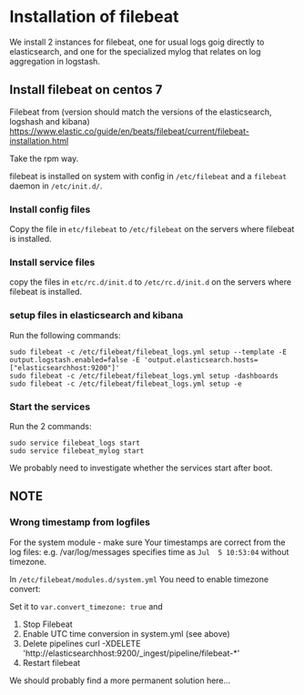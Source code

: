 # Installation of filebeat

We install 2 instances for filebeat, one for usual logs goig directly to elasticsearch, 
and one for the specialized mylog that relates on log aggregation in logstash.


## Install filebeat on centos 7

Filebeat from (version should match the versions of the elasticsearch, logshash and kibana)
    https://www.elastic.co/guide/en/beats/filebeat/current/filebeat-installation.html

Take the rpm way.

filebeat is installed on system with config in ```/etc/filebeat``` and a `filebeat` daemon in `/etc/init.d/`.


### Install config files

Copy the file in ```etc/filebeat``` to ```/etc/filebeat``` on the servers where filebeat is installed.

### Install service files

copy the files in ```etc/rc.d/init.d``` to ```/etc/rc.d/init.d``` on the servers where filebeat is installed.

### setup files in elasticsearch and kibana

Run the following commands:

    sudo filebeat -c /etc/filebeat/filebeat_logs.yml setup --template -E output.logstash.enabled=false -E 'output.elasticsearch.hosts=["elasticsearchhost:9200"]'
    sudo filebeat -c /etc/filebeat/filebeat_logs.yml setup -dashboards
    sudo filebeat -c /etc/filebeat/filebeat_logs.yml setup -e

### Start the services

Run the 2 commands:
   
    sudo service filebeat_logs start
    sudo service filebeat_mylog start

We probably need to investigate whether the services start after boot.


## NOTE

### Wrong timestamp from logfiles

For the system module - make sure Your timestamps are correct from the log files:
e.g. /var/log/messages specifies time as ```Jul  5 10:53:04``` without timezone.

In ```/etc/filebeat/modules.d/system.yml``` You need to enable timezone convert:

Set it to ```var.convert_timezone: true``` and
1.	Stop Filebeat
2.	Enable UTC time conversion in system.yml (see above)
3.	Delete pipelines 
    curl -XDELETE 'http://elasticsearchhost:9200/_ingest/pipeline/filebeat-*'
4.	Restart filebeat

We should probably find a more permanent solution here...



